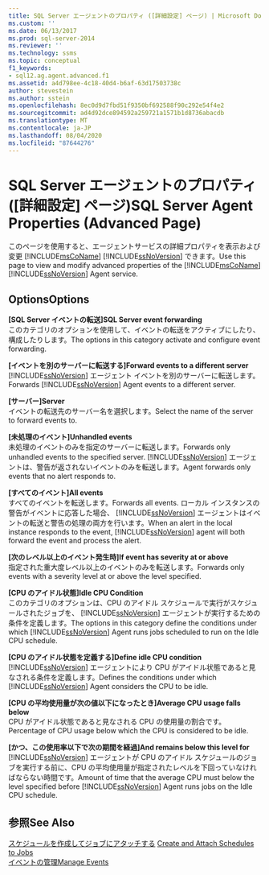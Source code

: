 ```yaml
---
title: SQL Server エージェントのプロパティ ([詳細設定] ページ) | Microsoft Docs
ms.custom: ''
ms.date: 06/13/2017
ms.prod: sql-server-2014
ms.reviewer: ''
ms.technology: ssms
ms.topic: conceptual
f1_keywords:
- sql12.ag.agent.advanced.f1
ms.assetid: a4d798ee-4c18-40d4-b6af-63d17503738c
author: stevestein
ms.author: sstein
ms.openlocfilehash: 8ec0d9d7fbd51f9350bf692588f90c292e54f4e2
ms.sourcegitcommit: ad4d92dce894592a259721a1571b1d8736abacdb
ms.translationtype: MT
ms.contentlocale: ja-JP
ms.lasthandoff: 08/04/2020
ms.locfileid: "87644276"
---
```

# <a name="sql-server-agent-properties-advanced-page"></a><span data-ttu-id="9239f-102">SQL Server エージェントのプロパティ ([詳細設定] ページ)</span><span class="sxs-lookup"><span data-stu-id="9239f-102">SQL Server Agent Properties (Advanced Page)</span></span>
  <span data-ttu-id="9239f-103">このページを使用すると、エージェントサービスの詳細プロパティを表示および変更 [!INCLUDE[msCoName](../../includes/msconame-md.md)] [!INCLUDE[ssNoVersion](../../includes/ssnoversion-md.md)] できます。</span><span class="sxs-lookup"><span data-stu-id="9239f-103">Use this page to view and modify advanced properties of the [!INCLUDE[msCoName](../../includes/msconame-md.md)] [!INCLUDE[ssNoVersion](../../includes/ssnoversion-md.md)] Agent service.</span></span>  
  
## <a name="options"></a><span data-ttu-id="9239f-104">Options</span><span class="sxs-lookup"><span data-stu-id="9239f-104">Options</span></span>  
 <span data-ttu-id="9239f-105">**[SQL Server イベントの転送]**</span><span class="sxs-lookup"><span data-stu-id="9239f-105">**SQL Server event forwarding**</span></span>  
 <span data-ttu-id="9239f-106">このカテゴリのオプションを使用して、イベントの転送をアクティブにしたり、構成したりします。</span><span class="sxs-lookup"><span data-stu-id="9239f-106">The options in this category activate and configure event forwarding.</span></span>  
  
 <span data-ttu-id="9239f-107">**[イベントを別のサーバーに転送する]**</span><span class="sxs-lookup"><span data-stu-id="9239f-107">**Forward events to a different server**</span></span>  
 <span data-ttu-id="9239f-108">[!INCLUDE[ssNoVersion](../../includes/ssnoversion-md.md)] エージェント イベントを別のサーバーに転送します。</span><span class="sxs-lookup"><span data-stu-id="9239f-108">Forwards [!INCLUDE[ssNoVersion](../../includes/ssnoversion-md.md)] Agent events to a different server.</span></span>  
  
 <span data-ttu-id="9239f-109">**[サーバー]**</span><span class="sxs-lookup"><span data-stu-id="9239f-109">**Server**</span></span>  
 <span data-ttu-id="9239f-110">イベントの転送先のサーバー名を選択します。</span><span class="sxs-lookup"><span data-stu-id="9239f-110">Select the name of the server to forward events to.</span></span>  
  
 <span data-ttu-id="9239f-111">**[未処理のイベント]**</span><span class="sxs-lookup"><span data-stu-id="9239f-111">**Unhandled events**</span></span>  
 <span data-ttu-id="9239f-112">未処理のイベントのみを指定のサーバーに転送します。</span><span class="sxs-lookup"><span data-stu-id="9239f-112">Forwards only unhandled events to the specified server.</span></span> [!INCLUDE[ssNoVersion](../../includes/ssnoversion-md.md)] <span data-ttu-id="9239f-113">エージェントは、警告が返されないイベントのみを転送します。</span><span class="sxs-lookup"><span data-stu-id="9239f-113">Agent forwards only events that no alert responds to.</span></span>  
  
 <span data-ttu-id="9239f-114">**[すべてのイベント]**</span><span class="sxs-lookup"><span data-stu-id="9239f-114">**All events**</span></span>  
 <span data-ttu-id="9239f-115">すべてのイベントを転送します。</span><span class="sxs-lookup"><span data-stu-id="9239f-115">Forwards all events.</span></span> <span data-ttu-id="9239f-116">ローカル インスタンスの警告がイベントに応答した場合、 [!INCLUDE[ssNoVersion](../../includes/ssnoversion-md.md)] エージェントはイベントの転送と警告の処理の両方を行います。</span><span class="sxs-lookup"><span data-stu-id="9239f-116">When an alert in the local instance responds to the event, [!INCLUDE[ssNoVersion](../../includes/ssnoversion-md.md)] agent will both forward the event and process the alert.</span></span>  
  
 <span data-ttu-id="9239f-117">**[次のレベル以上のイベント発生時]**</span><span class="sxs-lookup"><span data-stu-id="9239f-117">**If event has severity at or above**</span></span>  
 <span data-ttu-id="9239f-118">指定された重大度レベル以上のイベントのみを転送します。</span><span class="sxs-lookup"><span data-stu-id="9239f-118">Forwards only events with a severity level at or above the level specified.</span></span>  
  
 <span data-ttu-id="9239f-119">**[CPU のアイドル状態]**</span><span class="sxs-lookup"><span data-stu-id="9239f-119">**Idle CPU Condition**</span></span>  
 <span data-ttu-id="9239f-120">このカテゴリのオプションは、CPU のアイドル スケジュールで実行がスケジュールされたジョブを、 [!INCLUDE[ssNoVersion](../../includes/ssnoversion-md.md)] エージェントが実行するための条件を定義します。</span><span class="sxs-lookup"><span data-stu-id="9239f-120">The options in this category define the conditions under which [!INCLUDE[ssNoVersion](../../includes/ssnoversion-md.md)] Agent runs jobs scheduled to run on the Idle CPU schedule.</span></span>  
  
 <span data-ttu-id="9239f-121">**[CPU のアイドル状態を定義する]**</span><span class="sxs-lookup"><span data-stu-id="9239f-121">**Define idle CPU condition**</span></span>  
 <span data-ttu-id="9239f-122">[!INCLUDE[ssNoVersion](../../includes/ssnoversion-md.md)] エージェントにより CPU がアイドル状態であると見なされる条件を定義します。</span><span class="sxs-lookup"><span data-stu-id="9239f-122">Defines the conditions under which [!INCLUDE[ssNoVersion](../../includes/ssnoversion-md.md)] Agent considers the CPU to be idle.</span></span>  
  
 <span data-ttu-id="9239f-123">**[CPU の平均使用量が次の値以下になったとき]**</span><span class="sxs-lookup"><span data-stu-id="9239f-123">**Average CPU usage falls below**</span></span>  
 <span data-ttu-id="9239f-124">CPU がアイドル状態であると見なされる CPU の使用量の割合です。</span><span class="sxs-lookup"><span data-stu-id="9239f-124">Percentage of CPU usage below which the CPU is considered to be idle.</span></span>  
  
 <span data-ttu-id="9239f-125">**[かつ、この使用率以下で次の期間を経過]**</span><span class="sxs-lookup"><span data-stu-id="9239f-125">**And remains below this level for**</span></span>  
 <span data-ttu-id="9239f-126">[!INCLUDE[ssNoVersion](../../includes/ssnoversion-md.md)] エージェントが CPU のアイドル スケジュールのジョブを実行する前に、CPU の平均使用量が指定されたレベルを下回っていなければならない時間です。</span><span class="sxs-lookup"><span data-stu-id="9239f-126">Amount of time that the average CPU must below the level specified before [!INCLUDE[ssNoVersion](../../includes/ssnoversion-md.md)] Agent runs jobs on the Idle CPU schedule.</span></span>  
  
## <a name="see-also"></a><span data-ttu-id="9239f-127">参照</span><span class="sxs-lookup"><span data-stu-id="9239f-127">See Also</span></span>  
 <span data-ttu-id="9239f-128">[スケジュールを作成してジョブにアタッチする](create-and-attach-schedules-to-jobs.md) </span><span class="sxs-lookup"><span data-stu-id="9239f-128">[Create and Attach Schedules to Jobs](create-and-attach-schedules-to-jobs.md) </span></span>  
 [<span data-ttu-id="9239f-129">イベントの管理</span><span class="sxs-lookup"><span data-stu-id="9239f-129">Manage Events</span></span>](manage-events.md)  
  
  
